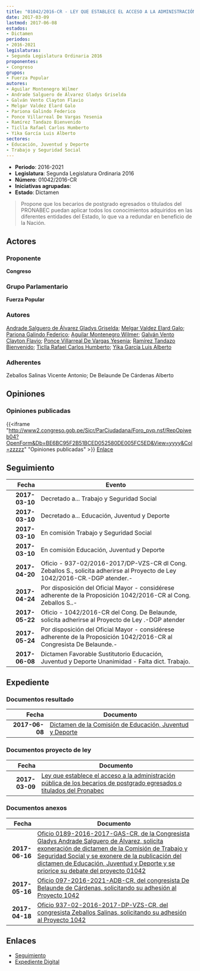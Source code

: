 ```yaml
---
title: "01042/2016-CR - LEY QUE ESTABLECE EL ACCESO A LA ADMINISTRACIÓN PÚBLICA DE LOS BECARIOS DE POSTGRADO EGRESADOS O TITULADOS DEL PRONABEC"
date: 2017-03-09
lastmod: 2017-06-08
estados:
- Dictamen
periodos:
- 2016-2021
legislaturas:
- Segunda Legislatura Ordinaria 2016
proponentes:
- Congreso
grupos:
- Fuerza Popular
autores:
- Aguilar Montenegro Wilmer
- Andrade Salguero de Álvarez Gladys Griselda
- Galván Vento Clayton Flavio
- Melgar Valdez Elard Galo
- Pariona Galindo Federico
- Ponce Villarreal De Vargas Yesenia
- Ramírez Tandazo Bienvenido
- Ticlla Rafael Carlos Humberto
- Yika García Luis Alberto
sectores:
- Educación, Juventud y Deporte
- Trabajo y Seguridad Social
---
```

- **Periodo**: 2016-2021
- **Legislatura**: Segunda Legislatura Ordinaria 2016
- **Número**: 01042/2016-CR
- **Iniciativas agrupadas**: 
- **Estado**: Dictamen

> Propone que los becarios de postgrado egresados o titulados del PRONABEC puedan aplicar todos los conocimientos adquiridos en las diferentes entidades del Estado, lo que va a redundar en beneficio de la Nación.


## Actores

### Proponente

**Congreso**

### Grupo Parlamentario

**Fuerza Popular**

### Autores

[Andrade Salguero de Álvarez Gladys Griselda](mailto:mailto:gandrade@congreso.gob.pe); [Melgar Valdez Elard Galo](mailto:mailto:emelgar@congreso.gob.pe); [Pariona Galindo Federico](mailto:mailto:fpariona@congreso.gob.pe); [Aguilar Montenegro Wilmer](mailto:mailto:waguilar@congreso.gob.pe); [Galván Vento Clayton Flavio](mailto:mailto:cgalvan@congreso.gob.pe); [Ponce Villarreal De Vargas Yesenia](mailto:mailto:yponce@congreso.gob.pe); [Ramírez Tandazo Bienvenido](mailto:mailto:bramirez@congreso.gob.pe); [Ticlla Rafael Carlos Humberto](mailto:mailto:cticlla@congreso.gob.pe); [Yika García Luis Alberto](mailto:mailto:lyika@congreso.gob.pe)

### Adherentes

Zeballos Salinas Vicente Antonio; De Belaunde De Cárdenas Alberto

## Opiniones

### Opiniones publicadas

{{<iframe "http://www2.congreso.gob.pe/Sicr/ParCiudadana/Foro_pvp.nsf/RepOpiweb04?OpenForm&Db=BE6BC95F2B51BCED052580DE005FC5ED&View=yyyy&Col=zzzzz" "Opiniones publicadas" >}}
[Enlace](http://www2.congreso.gob.pe/Sicr/ParCiudadana/Foro_pvp.nsf/RepOpiweb04?OpenForm&Db=BE6BC95F2B51BCED052580DE005FC5ED&View=yyyy&Col=zzzzz)


## Seguimiento

| Fecha | Evento |
|------:|--------|
| **2017-03-10** | Decretado a... Trabajo y Seguridad Social |
| **2017-03-10** | Decretado a... Educación, Juventud y Deporte |
| **2017-03-10** | En comisión Trabajo y Seguridad Social |
| **2017-03-10** | En comisión Educación, Juventud y Deporte |
| **2017-04-20** | Oficio - 937-02/2016-2017/DP-VZS-CR dl Cong. Zeballos S., solicita adherirse al Proyecto de Ley 1042/2016-CR.-DGP atender.- |
| **2017-04-24** | Por disposición del Oficial Mayor - considérese adherente de la Proposición 1042/2016-CR al Cong. Zeballos S..- |
| **2017-05-22** | Oficio - 1042/2016-CR del Cong. De Belaunde, solicita adherirse al Proyecto de Ley .-DGP atender |
| **2017-05-24** | Por disposición del Oficial Mayor - considérese adherente de la Proposición 1042/2016-CR al Congresista De Belaunde.- |
| **2017-06-08** | Dictamen Favorable Sustitutorio Educación, Juventud y Deporte Unanimidad - Falta dict. Trabajo. |

## Expediente

### Documentos resultado

| Fecha | Documento |
|------:|-----------|
| **2017-06-08** | [Dictamen de la Comisión de Educación, Juventud y Deporte](http://www.leyes.congreso.gob.pe/Documentos/2016_2021/Dictamenes/Proyectos_de_Ley/01042DC10MAY20170608.pdf) |

### Documentos proyecto de ley

| Fecha | Documento |
|------:|-----------|
| **2017-03-09** | [Ley que establece el acceso a la administración pública de los becarios de postgrado egresados o titulados del Pronabec](http://www.leyes.congreso.gob.pe/Documentos/2016_2021/Proyectos_de_Ley_y_de_Resoluciones_Legislativas/PL0104220170309..pdf) |

### Documentos anexos

| Fecha | Documento |
|------:|-----------|
| **2017-06-16** | [Oficio 0189-2016-2017-GAS-CR, de la Congresista Gladys Andrade Salguero de Álvarez, solicita exoneración de dictamen de la Comisión de Trabajo y Seguridad Social y se exonere de la publicación del dictamen de Educación, Juventud y Deporte y se priorice su debate del proyecto 01042](http://www.leyes.congreso.gob.pe/Documentos/2016_2021/Oficios/Congresistas/OFICIO-0189-2016-2017-GAS-CR.pdf) |
| **2017-05-16** | [Oficio 097-2016-2021-ADB-CR, del congresista De Belaunde de Cárdenas, solicitando su adhesión al Proyecto 1042](http://www.leyes.congreso.gob.pe/Documentos/2016_2021/Oficios/Congresistas/OFICIO-097-2016-2021-ADB-CR.pdf) |
| **2017-04-18** | [Oficio 937-02-2016-2017-DP-VZS-CR, del congresista Zeballos Salinas, solicitando su adhesión al Proyecto 1042](http://www.leyes.congreso.gob.pe/Documentos/2016_2021/Adhesiones/Proyectos_de_Ley/OFICIO-937-02-2016-2017-DP-VZS-CR.pdf) |

## Enlaces

- [Seguimiento](http://www2.congreso.gob.pe/Sicr/TraDocEstProc/CLProLey2016.nsf/f7fff46988ca05b1052578e100829cc7/5bb91f676d00858a052580de005e09c3?OpenDocument)
- [Expediente Digital](http://www2.congreso.gob.pe/Sicr/TraDocEstProc/Expvirt_2011.nsf/visbusqptramdoc1621/01042?opendocument)

